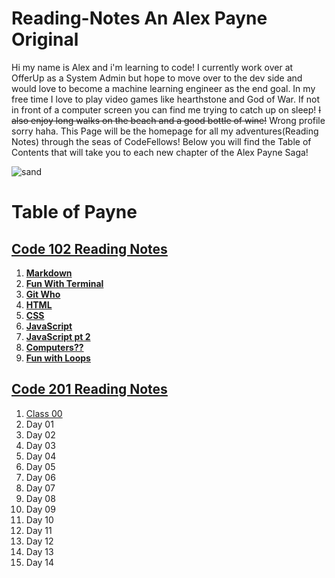 # **Reading-Notes** An Alex Payne Original 

Hi my name is Alex and i'm learning to code! I currently work over at OfferUp as a System Admin but hope to move over to the dev side and would love to become a machine learning engineer as the end goal. In my free time I love to play video games like hearthstone and God of War. If not in front of a computer screen you can find me trying to catch up on sleep! ~~I also enjoy long walks on the beach and a good bottle of wine!~~ Wrong profile sorry haha. This Page will be the homepage for all my adventures(Reading Notes\) through the seas of CodeFellows! Below you will find the Table of Contents that will take you to each new chapter of the Alex Payne Saga! 


![sand](https://user-images.githubusercontent.com/81712870/114113655-04eaa380-9894-11eb-96e0-be4bc596e323.jpg)


# **Table of Payne**

## [**Code 102 Reading Notes**](102homepage.md)
  1. [**Markdown**](Markdown.md)  
  2. [**Fun With Terminal**](Terminal.md)
  3. [**Git Who**](Git.md)
  4. [**HTML**](HTML.md)
  5. [**CSS**](css.md)
  6. [**JavaScript**](javascript.md)
  7. [**JavaScript pt 2**](yonkojavascript.md)
  8. [**Computers??**](howcomputerwork.md)
  9. [**Fun with Loops**](yonkojavascript3.md)  
 
## [**Code 201 Reading Notes**](201homepage.md)
  1. [Class 00](class-01.md)
  2. Day 01
  3. Day 02
  4. Day 03
  5. Day 04
  6. Day 05
  7. Day 06
  8. Day 07
  9. Day 08
  10. Day 09
  11. Day 10
  12. Day 11
  13. Day 12
  14. Day 13
  15. Day 14
<!-- DrP E-Sign Up, Up, Down, Down, Left, Right, Left, Right, B, A, Start -->